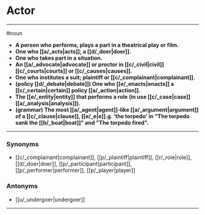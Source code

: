 # Actor
---
#noun
- **A person who performs, plays a part in a theatrical play or film.**
- **One who [[a/_acts|acts]]; a [[d/_doer|doer]].**
- **One who takes part in a situation.**
- **An [[a/_advocate|advocate]] or proctor in [[c/_civil|civil]] [[c/_courts|courts]] or [[c/_causes|causes]].**
- **One who institutes a suit; plaintiff or [[c/_complainant|complainant]].**
- **(policy [[d/_debate|debate]]) One who [[e/_enacts|enacts]] a [[c/_certain|certain]] policy [[a/_action|action]].**
- **The [[e/_entity|entity]] that performs a role (in use [[c/_case|case]] [[a/_analysis|analysis]]).**
- **(grammar) The most [[a/_agent|agent]]-like [[a/_argument|argument]] of a [[c/_clause|clause]], [[e/_e|e]].g. 'the torpedo' in "The torpedo sank the [[b/_boat|boat]]" and "The torpedo fired".**
---
### Synonyms
- [[c/_complainant|complainant]], [[p/_plaintiff|plaintiff]], [[r/_role|role]], [[d/_doer|doer]], [[p/_participant|participant]], [[p/_performer|performer]], [[p/_player|player]]
### Antonyms
- [[u/_undergoer|undergoer]]
---
